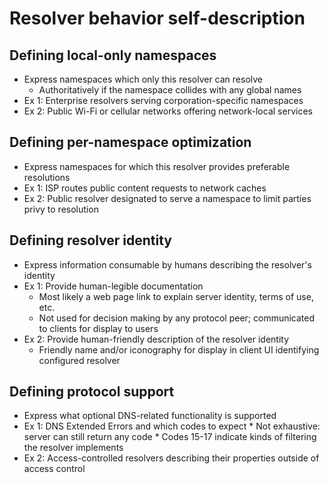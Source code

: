 # Resolver behavior self-description

## Defining local-only namespaces
* Express namespaces which only this resolver can resolve
    * Authoritatively if the namespace collides with any global names
* Ex 1: Enterprise resolvers serving corporation-specific namespaces
* Ex 2: Public Wi-Fi or cellular networks offering network-local services

## Defining per-namespace optimization
* Express namespaces for which this resolver provides preferable resolutions
* Ex 1: ISP routes public content requests to network caches
* Ex 2: Public resolver designated to serve a namespace to limit parties privy to resolution

## Defining resolver identity
* Express information consumable by humans describing the resolver's identity
* Ex 1: Provide human-legible documentation
    * Most likely a web page link to explain server identity, terms of use, etc.
	* Not used for decision making by any protocol peer; communicated to clients for display to users
* Ex 2: Provide human-friendly description of the resolver identity
    * Friendly name and/or iconography for display in client UI identifying configured resolver

## Defining protocol support
* Express what optional DNS-related functionality is supported 
* Ex 1: DNS Extended Errors and which codes to expect
      * Not exhaustive: server can still return any code
      * Codes 15-17 indicate kinds of filtering the resolver implements
* Ex 2: Access-controlled resolvers describing their properties outside of access control
